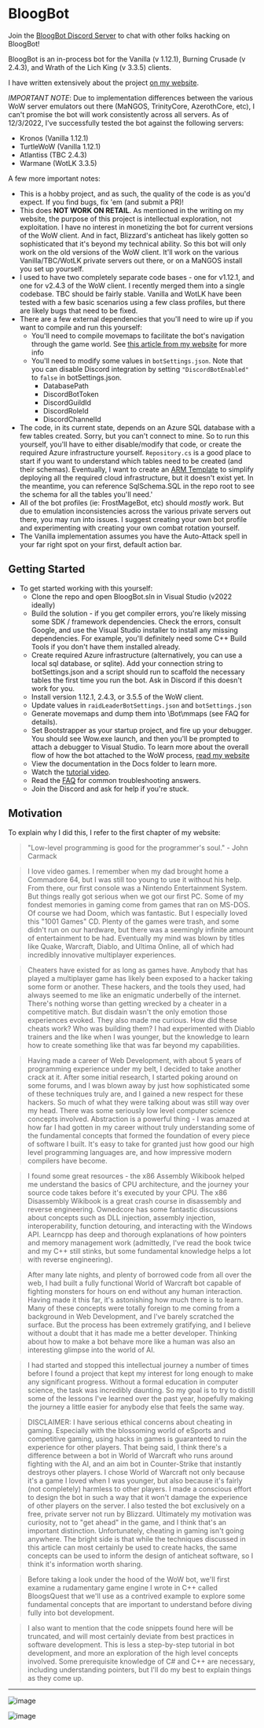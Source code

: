 # BloogBot

Join the [BloogBot Discord Server](https://discord.gg/S4tvykaGcJ) to chat with other folks hacking on BloogBot!

BloogBot is an in-process bot for the Vanilla (v 1.12.1), Burning Crusade (v 2.4.3), and Wrath of the Lich King (v 3.3.5) clients.

I have written extensively about the project [on my website](https://drewkestell.us/Article/6/Chapter/1).

*IMPORTANT NOTE*: Due to implementation differences between the various WoW server emulators out there (MaNGOS, TrinityCore, AzerothCore, etc), I can't promise the bot will work consistently across all servers. As of 12/3/2022, I've successfully tested the bot against the following servers:

- Kronos (Vanilla 1.12.1)
- TurtleWoW (Vanilla 1.12.1)
- Atlantiss (TBC 2.4.3)
- Warmane (WotLK 3.3.5)

A few more important notes:
- This is a hobby project, and as such, the quality of the code is as you'd expect. If you find bugs, fix 'em (and submit a PR)!
- This does **NOT WORK ON RETAIL**. As mentioned in the writing on my website, the purpose of this project is intellectual exploration, not exploitation. I have no interest in monetizing the bot for current versions of the WoW client. And in fact, Blizzard's anticheat has likely gotten so sophisticated that it's beyond my technical ability. So this bot will only work on the old versions of the WoW client. It'll work on the various Vanilla/TBC/WotLK private servers out there, or on a MaNGOS install you set up yourself.
- I used to have two completely separate code bases - one for v1.12.1, and one for v2.4.3 of the WoW client. I recently merged them into a single codebase. TBC should be fairly stable. Vanilla and WotLK have been tested with a few basic scenarios using a few class profiles, but there are likely bugs that need to be fixed.
- There are a few external dependencies that you'll need to wire up if you want to compile and run this yourself:
  - You'll need to compile movemaps to facilitate the bot's navigation through the game world. See [this article from my website](https://drewkestell.us/Article/6/Chapter/20) for more info
  - You'll need to modify some values in `botSettings.json`. Note that you can disable Discord integration by setting `"DiscordBotEnabled"` to `false` in botSettings.json.
    - DatabasePath
    - DiscordBotToken
    - DiscordGuildId
    - DiscordRoleId
    - DiscordChannelId
- The code, in its current state, depends on an Azure SQL database with a few tables created. Sorry, but you can't connect to mine. So to run this yourself, you'll have to either disable/modify that code, or create the required Azure infrastructure yourself. `Repository.cs` is a good place to start if you want to understand which tables need to be created (and their schemas). Eventually, I want to create an [ARM Template](https://docs.microsoft.com/en-us/azure/azure-resource-manager/templates/overview) to simplify deploying all the required cloud infrastructure, but it doesn't exist yet. In the meantime, you can reference SqlSchema.SQL in the repo root to see the schema for all the tables you'll need.'
- All of the bot profiles (ie: FrostMageBot, etc) should _mostly_ work. But due to emulation inconsistencies across the various private servers out there, you may run into issues. I suggest creating your own bot profile and experimenting with creating your own combat rotation yourself.
- The Vanilla implementation assumes you have the Auto-Attack spell in your far right spot on your first, default action bar.

## Getting Started

- To get started working with this yourself:
  - Clone the repo and open BloogBot.sln in Visual Studio (v2022 ideally)
  - Build the solution - if you get compiler errors, you're likely missing some SDK / framework dependencies. Check the errors, consult Google, and use the Visual Studio installer to install any missing dependencies. For example, you'll definitely need some C++ Build Tools if you don't have them installed already.
  - Create required Azure infrastructure (alternatively, you can use a local sql database, or sqlite). Add your connection string to botSettings.json and a script should run to scaffold the necessary tables the first time you run the bot. Ask in Discord if this doesn't work for you.
  - Install version 1.12.1, 2.4.3, or 3.5.5 of the WoW client.
  - Update values in `raidLeaderBotSettings.json` and `botSettings.json`
  - Generate movemaps and dump them into <repo>\Bot\mmaps (see FAQ for details).
  - Set Bootstrapper as your startup project, and fire up your debugger. You should see Wow.exe launch, and then you'll be prompted to attach a debugger to Visual Studio. To learn more about the overall flow of how the bot attached to the WoW process, [read my website](https://drewkestell.us/Article/6/Chapter/1)
  - View the documentation in the Docs folder to learn more.
  - Watch the [tutorial video](https://www.youtube.com/watch?v=g3jYHiajQdk).
  - Read the [FAQ](https://github.com/DrewKestell/BloogBot/blob/main/Docs/FAQ.md) for common troubleshooting answers.
  - Join the Discord and ask for help if you're stuck.

## Motivation
  
To explain why I did this, I refer to the first chapter of my website:

> "Low-level programming is good for the programmer's soul." - John Carmack

> I love video games. I remember when my dad brought home a Commadore 64, but I was still too young to use it without his help. From there, our first console was a Nintendo Entertainment System. But things really got serious when we got our first PC. Some of my fondest memories in gaming come from games that ran on MS-DOS. Of course we had Doom, which was fantastic. But I especially loved this "1001 Games" CD. Plenty of the games were trash, and some didn't run on our hardware, but there was a seemingly infinite amount of entertainment to be had. Eventually my mind was blown by titles like Quake, Warcraft, Diablo, and Ultima Online, all of which had incredibly innovative multiplayer experiences.

> Cheaters have existed for as long as games have. Anybody that has played a multiplayer game has likely been exposed to a hacker taking some form or another. These hackers, and the tools they used, had always seemed to me like an enigmatic underbelly of the internet. There's nothing worse than getting wrecked by a cheater in a competitive match. But disdain wasn't the only emotion those experiences evoked. They also made me curious. How did these cheats work? Who was building them? I had experimented with Diablo trainers and the like when I was younger, but the knowledge to learn how to create something like that was far beyond my capabilities.

> Having made a career of Web Development, with about 5 years of programming experience under my belt, I decided to take another crack at it. After some initial research, I started poking around on some forums, and I was blown away by just how sophisticated some of these techniques truly are, and I gained a new respect for these hackers. So much of what they were talking about was still way over my head. There was some seriously low level computer science concepts involved. Abstraction is a powerful thing - I was amazed at how far I had gotten in my career without truly understanding some of the fundamental concepts that formed the foundation of every piece of software I built. It's easy to take for granted just how good our high level programming languages are, and how impressive modern compilers have become.

> I found some great resources - the x86 Assembly Wikibook helped me understand the basics of CPU architecture, and the journey your source code takes before it's executed by your CPU. The x86 Disassembly Wikibook is a great crash course in disassembly and reverse engineering. Ownedcore has some fantastic discussions about concepts such as DLL injection, assembly injection, interoperability, function detouring, and interacting with the Windows API. Learncpp has deep and thorough explanations of how pointers and memory management work (admittedly, I've read the book twice and my C++ still stinks, but some fundamental knowledge helps a lot with reverse engineering).

> After many late nights, and plenty of borrowed code from all over the web, I had built a fully functional World of Warcraft bot capable of fighting monsters for hours on end without any human interaction. Having made it this far, it's astonishing how much there is to learn. Many of these concepts were totally foreign to me coming from a background in Web Development, and I've barely scratched the surface. But the process has been extremely gratifying, and I believe without a doubt that it has made me a better developer. Thinking about how to make a bot behave more like a human was also an interesting glimpse into the world of AI.

> I had started and stopped this intellectual journey a number of times before I found a project that kept my interest for long enough to make any significant progress. Without a formal education in computer science, the task was incredibly daunting. So my goal is to try to distill some of the lessons I've learned over the past year, hopefully making the journey a little easier for anybody else that feels the same way.

> DISCLAIMER: I have serious ethical concerns about cheating in gaming. Especially with the blossoming world of eSports and competitive gaming, using hacks in games is guaranteed to ruin the experience for other players. That being said, I think there's a difference between a bot in World of Warcraft who runs around fighting with the AI, and an aim bot in Counter-Strike that instantly destroys other players. I chose World of Warcraft not only because it's a game I loved when I was younger, but also because it's fairly (not completely) harmless to other players. I made a conscious effort to design the bot in such a way that it won't damage the experience of other players on the server. I also tested the bot exclusively on a free, private server not run by Blizzard. Ultimately my motivation was curiosity, not to "get ahead" in the game, and I think that's an important distinction. Unfortunately, cheating in gaming isn't going anywhere. The bright side is that while the techniques discussed in this article can most certainly be used to create hacks, the same concepts can be used to inform the design of anticheat software, so I think it's information worth sharing.

> Before taking a look under the hood of the WoW bot, we'll first examine a rudamentary game engine I wrote in C++ called BloogsQuest that we'll use as a contrived example to explore some fundamental concepts that are important to understand before diving fully into bot development.

> I also want to mention that the code snippets found here will be truncated, and will most certainly deviate from best practices in software development. This is less a step-by-step tutorial in bot development, and more an exploration of the high level concepts involved. Some prerequisite knowledge of C# and C++ are necessary, including understanding pointers, but I'll do my best to explain things as they come up.
  
___

![image](https://user-images.githubusercontent.com/6411339/120980933-f7368a80-c72b-11eb-97ec-d82dd02094dc.png)

![image](https://user-images.githubusercontent.com/6411339/120980947-fbfb3e80-c72b-11eb-8aa1-35d24ebd5310.png)
